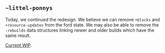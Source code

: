 ## `~littel-ponnys`
Today, we continued the redesign. We believe we can remove `+blocks` and `+resource-updates` from the ford state. We may also be able to remove the `:rebuilds` data structures linking newer and older builds which have the same result.

[Current WIP](https://github.com/urbit/arvo/commit/ed26de59ee30f9f78ed35b9393c69ac90a682a9a).